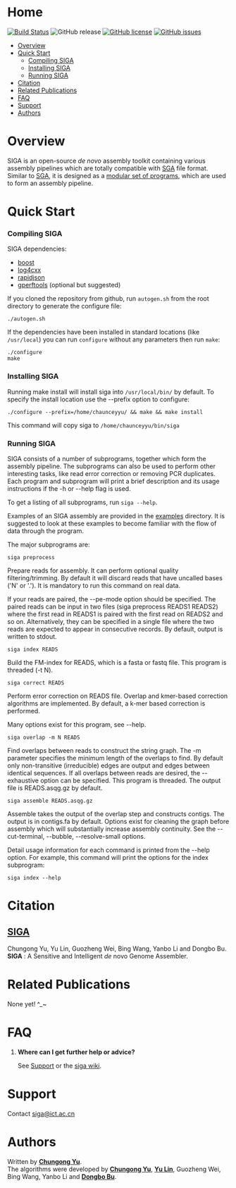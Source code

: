Home
====

[![Build Status](https://travis-ci.org/chungongyu/siga.svg?branch=master)](https://travis-ci.org/chungongyu/siga)
![GitHub release](https://img.shields.io/github/release/chungongyu/siga.svg)
[![GitHub license](https://img.shields.io/github/license/chungongyu/siga.svg)](https://github.com/chungongyu/siga)
[![GitHub issues](https://img.shields.io/github/issues/chungongyu/siga.svg)](https://github.com/chungongyu/siga/issues)

* [Overview](#overview)
* [Quick Start](#quick-start)
	* [Compiling SIGA](#compiling-siga)
	* [Installing SIGA](#installing-siga)
	* [Running SIGA](#running-siga)
* [Citation](#citation)
* [Related Publications](#related-publications)
* [FAQ](#faq)
* [Support](#support)
* [Authors](#authors)

Overview
========

SIGA is an open-source _de novo_ assembly toolkit containing various assembly pipelines which are totally compatible with [SGA](https://github.com/jts/sga) file format. Similar to [SGA](https://github.com/jts/sga), it is designed as a [modular set of programs](#running-siga), which are used to form an assembly pipeline.

Quick Start
===========

### Compiling SIGA

SIGA dependencies:
* [boost](https://www.boost.org/)
* [log4cxx](https://logging.apache.org/log4cxx)
* [rapidjson](https://github.com/Tencent/rapidjson)
* [gperftools](https://github.com/gperftools/gperftools) (optional but suggested)

If you cloned the repository from github, run `autogen.sh` from the root directory 
to generate the configure file:

```
./autogen.sh
```

If the dependencies have been installed in standard locations (like `/usr/local`) you
can run `configure` without any parameters then run `make`:

```
./configure
make
```

### Installing SIGA

Running make install will install siga into `/usr/local/bin/` by default. To specify the install
location use the --prefix option to configure:

```
./configure --prefix=/home/chaunceyyu/ && make && make install
```

This command will copy siga to `/home/chaunceyyu/bin/siga`

### Running SIGA

SIGA consists of a number of subprograms, together which form the assembly pipeline. The subprograms
can also be used to perform other interesting tasks, like read error correction or removing PCR duplicates.
Each program and subprogram will print a brief description and its usage instructions if the -h or --help 
flag is used.

To get a listing of all subprograms, run `siga --help`.

Examples of an SIGA assembly are provided in the [examples](https://github.com/chungongyu/siga/tree/master/examples) directory. It is suggested to look at these examples to become familiar with the flow of data through the program.

The major subprograms are:

```
siga preprocess
```

Prepare reads for assembly. It can perform optional quality filtering/trimming. By default
it will discard reads that have uncalled bases ('N' or '.'). It is mandatory to run this command 
on real data. 

If your reads are paired, the --pe-mode option should be specified. The paired reads can be input in two 
files (siga preprocess READS1 READS2) where the first read in READS1 is paired with the first read on READS2 
and so on. Alternatively, they can be specified in a single file where the two reads are expected to appear 
in consecutive records. By default, output is written to stdout.

```
siga index READS
```

Build the FM-index for READS, which is a fasta or fastq file. 
This program is threaded (-t N).

```
siga correct READS
```

Perform error correction on READS file. Overlap and kmer-based correction algorithms
are implemented. By default, a k-mer based correction is performed. 

Many options exist for this program, see --help. 

```
siga overlap -m N READS
```

Find overlaps between reads to construct the string graph. The -m parameter specifies
the minimum length of the overlaps to find. By default only non-transitive (irreducible) edges are output and edges
between identical sequences. If all overlaps between reads are desired, the --exhaustive option can be specified.
This program is threaded. The output file is READS.asqg.gz by default.

```
siga assemble READS.asqg.gz
```

Assemble takes the output of the overlap step and constructs contigs. The output is in contigs.fa by default. Options
exist for cleaning the graph before assembly which will substantially increase assembly continuity. 
See the --cut-terminal, --bubble, --resolve-small options.

Detail usage information for each command is printed from the --help option. For example, this command will print the 
options for the index subprogram:

```
siga index --help
```

Citation
========

## [SIGA](https://github.com/chungongyu/siga)

Chungong Yu, Yu Lin, Guozheng Wei, Bing Wang, Yanbo Li and Dongbo Bu. **SIGA** : A Sensitive and Intelligent *de* novo Genome Assembler.

Related Publications
====================

None yet! ^_~

FAQ
====

1. **Where can I get further help or advice?**

   See [Support](#support) or the [siga wiki](https://github.com/chungongyu/siga/wiki).

Support
=======

Contact [siga@ict.ac.cn](mailto:siga@ict.ac.cn)

Authors
=======

Written by **[Chungong Yu](http://bioinfo.ict.ac.cn/~yuchungong)**.<br>
The algorithms were developed by **[Chungong Yu](http://bioinfo.ict.ac.cn/~yuchungong)**, **[Yu Lin](https://cecs.anu.edu.au/people/yu-lin)**, Guozheng Wei, Bing Wang,
Yanbo Li and **[Dongbo Bu](http://bioinfo.ict.ac.cn/~dbu)**.
